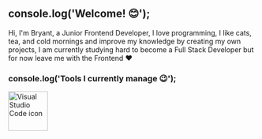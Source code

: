 ## console.log('Welcome! 😊');

Hi, I'm Bryant, a Junior Frontend Developer, I love programming, I like cats, tea, and cold mornings and improve my knowledge by creating my own projects, I am currently studying hard to become a Full Stack Developer but for now leave me with the Frontend ❤

### console.log('Tools I currently manage 😉');

<img width="80px" height="80px" src="https://img.icons8.com/fluency/2x/visual-studio-code-2019.png" alt="Visual Studio Code icon" title="Visual Studio Code" />
